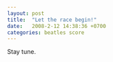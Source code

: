 ```yaml
---
layout: post
title:  "Let the race begin!"
date:   2008-2-12 14:38:36 +0700
categories: beatles score
---
```

Stay tune.
